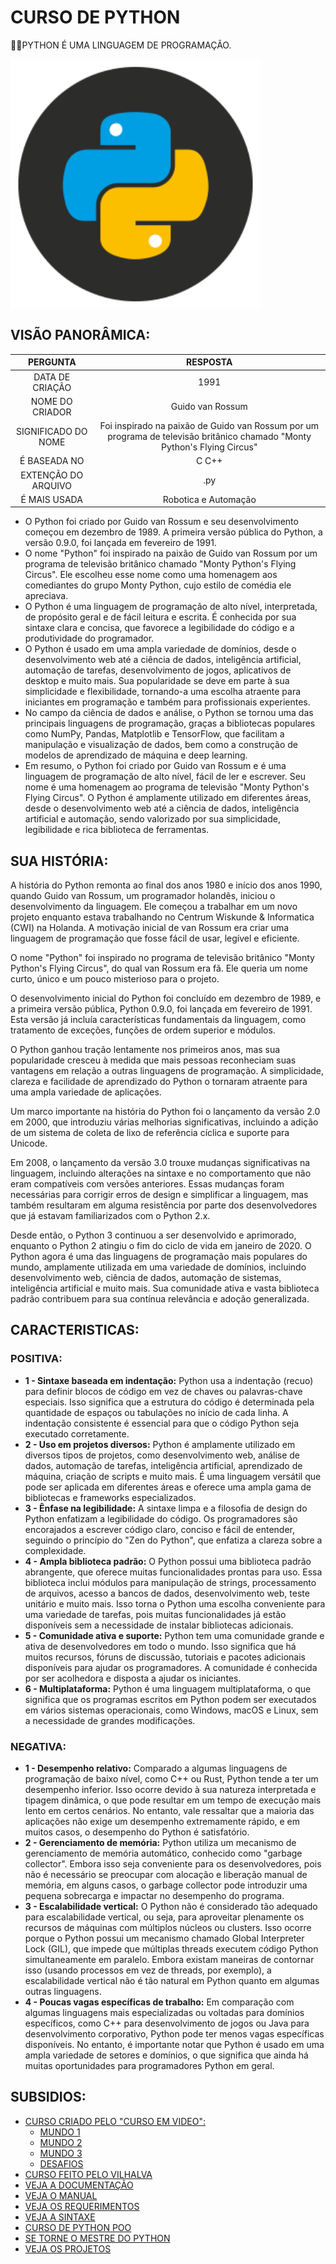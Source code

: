 # CURSO DE PYTHON
👨‍⚖️PYTHON É UMA LINGUAGEM DE PROGRAMAÇÃO.

<img src="FOTO.png" align="center" width="400"> <br>

## VISÃO PANORÂMICA:
| PERGUNTA | RESPOSTA |
| :---: | :---: |
| DATA DE CRIAÇÃO | 1991 |
| NOME DO CRIADOR | Guido van Rossum | 
| SIGNIFICADO DO NOME | Foi inspirado na paixão de Guido van Rossum por um programa de televisão britânico chamado "Monty Python's Flying Circus" |
| É BASEADA NO | C C++ |
| EXTENÇÃO DO ARQUIVO | .py |
| É MAIS USADA | Robotica e Automação |

* O Python foi criado por Guido van Rossum e seu desenvolvimento começou em dezembro de 1989. A primeira versão pública do Python, a versão 0.9.0, foi lançada em fevereiro de 1991.
* O nome "Python" foi inspirado na paixão de Guido van Rossum por um programa de televisão britânico chamado "Monty Python's Flying Circus". Ele escolheu esse nome como uma homenagem aos comediantes do grupo Monty Python, cujo estilo de comédia ele apreciava.
* O Python é uma linguagem de programação de alto nível, interpretada, de propósito geral e de fácil leitura e escrita. É conhecida por sua sintaxe clara e concisa, que favorece a legibilidade do código e a produtividade do programador.
* O Python é usado em uma ampla variedade de domínios, desde o desenvolvimento web até a ciência de dados, inteligência artificial, automação de tarefas, desenvolvimento de jogos, aplicativos de desktop e muito mais. Sua popularidade se deve em parte à sua simplicidade e flexibilidade, tornando-a uma escolha atraente para iniciantes em programação e também para profissionais experientes.
* No campo da ciência de dados e análise, o Python se tornou uma das principais linguagens de programação, graças a bibliotecas populares como NumPy, Pandas, Matplotlib e TensorFlow, que facilitam a manipulação e visualização de dados, bem como a construção de modelos de aprendizado de máquina e deep learning.
* Em resumo, o Python foi criado por Guido van Rossum e é uma linguagem de programação de alto nível, fácil de ler e escrever. Seu nome é uma homenagem ao programa de televisão "Monty Python's Flying Circus". O Python é amplamente utilizado em diferentes áreas, desde o desenvolvimento web até a ciência de dados, inteligência artificial e automação, sendo valorizado por sua simplicidade, legibilidade e rica biblioteca de ferramentas.

## SUA HISTÓRIA:
A história do Python remonta ao final dos anos 1980 e início dos anos 1990, quando Guido van Rossum, um programador holandês, iniciou o desenvolvimento da linguagem. Ele começou a trabalhar em um novo projeto enquanto estava trabalhando no Centrum Wiskunde & Informatica (CWI) na Holanda. A motivação inicial de van Rossum era criar uma linguagem de programação que fosse fácil de usar, legível e eficiente.

O nome "Python" foi inspirado no programa de televisão britânico "Monty Python's Flying Circus", do qual van Rossum era fã. Ele queria um nome curto, único e um pouco misterioso para o projeto.

O desenvolvimento inicial do Python foi concluído em dezembro de 1989, e a primeira versão pública, Python 0.9.0, foi lançada em fevereiro de 1991. Esta versão já incluía características fundamentais da linguagem, como tratamento de exceções, funções de ordem superior e módulos.

O Python ganhou tração lentamente nos primeiros anos, mas sua popularidade cresceu à medida que mais pessoas reconheciam suas vantagens em relação a outras linguagens de programação. A simplicidade, clareza e facilidade de aprendizado do Python o tornaram atraente para uma ampla variedade de aplicações.

Um marco importante na história do Python foi o lançamento da versão 2.0 em 2000, que introduziu várias melhorias significativas, incluindo a adição de um sistema de coleta de lixo de referência cíclica e suporte para Unicode.

Em 2008, o lançamento da versão 3.0 trouxe mudanças significativas na linguagem, incluindo alterações na sintaxe e no comportamento que não eram compatíveis com versões anteriores. Essas mudanças foram necessárias para corrigir erros de design e simplificar a linguagem, mas também resultaram em alguma resistência por parte dos desenvolvedores que já estavam familiarizados com o Python 2.x.

Desde então, o Python 3 continuou a ser desenvolvido e aprimorado, enquanto o Python 2 atingiu o fim do ciclo de vida em janeiro de 2020. O Python agora é uma das linguagens de programação mais populares do mundo, amplamente utilizada em uma variedade de domínios, incluindo desenvolvimento web, ciência de dados, automação de sistemas, inteligência artificial e muito mais. Sua comunidade ativa e vasta biblioteca padrão contribuem para sua contínua relevância e adoção generalizada.

## CARACTERISTICAS:
### POSITIVA:
* **1 - Sintaxe baseada em indentação:** Python usa a indentação (recuo) para definir blocos de código em vez de chaves ou palavras-chave especiais. Isso significa que a estrutura do código é determinada pela quantidade de espaços ou tabulações no início de cada linha. A indentação consistente é essencial para que o código Python seja executado corretamente.
* **2 - Uso em projetos diversos:** Python é amplamente utilizado em diversos tipos de projetos, como desenvolvimento web, análise de dados, automação de tarefas, inteligência artificial, aprendizado de máquina, criação de scripts e muito mais. É uma linguagem versátil que pode ser aplicada em diferentes áreas e oferece uma ampla gama de bibliotecas e frameworks especializados.
* **3 - Ênfase na legibilidade:** A sintaxe limpa e a filosofia de design do Python enfatizam a legibilidade do código. Os programadores são encorajados a escrever código claro, conciso e fácil de entender, seguindo o princípio do "Zen do Python", que enfatiza a clareza sobre a complexidade.
* **4 - Ampla biblioteca padrão:** O Python possui uma biblioteca padrão abrangente, que oferece muitas funcionalidades prontas para uso. Essa biblioteca inclui módulos para manipulação de strings, processamento de arquivos, acesso a bancos de dados, desenvolvimento web, teste unitário e muito mais. Isso torna o Python uma escolha conveniente para uma variedade de tarefas, pois muitas funcionalidades já estão disponíveis sem a necessidade de instalar bibliotecas adicionais.
* **5 - Comunidade ativa e suporte:** Python tem uma comunidade grande e ativa de desenvolvedores em todo o mundo. Isso significa que há muitos recursos, fóruns de discussão, tutoriais e pacotes adicionais disponíveis para ajudar os programadores. A comunidade é conhecida por ser acolhedora e disposta a ajudar os iniciantes.
* **6 - Multiplataforma:** Python é uma linguagem multiplataforma, o que significa que os programas escritos em Python podem ser executados em vários sistemas operacionais, como Windows, macOS e Linux, sem a necessidade de grandes modificações.

### NEGATIVA:
* **1 - Desempenho relativo:** Comparado a algumas linguagens de programação de baixo nível, como C++ ou Rust, Python tende a ter um desempenho inferior. Isso ocorre devido à sua natureza interpretada e tipagem dinâmica, o que pode resultar em um tempo de execução mais lento em certos cenários. No entanto, vale ressaltar que a maioria das aplicações não exige um desempenho extremamente rápido, e em muitos casos, o desempenho do Python é satisfatório.
* **2 - Gerenciamento de memória:** Python utiliza um mecanismo de gerenciamento de memória automático, conhecido como "garbage collector". Embora isso seja conveniente para os desenvolvedores, pois não é necessário se preocupar com alocação e liberação manual de memória, em alguns casos, o garbage collector pode introduzir uma pequena sobrecarga e impactar no desempenho do programa.
* **3 - Escalabilidade vertical:** O Python não é considerado tão adequado para escalabilidade vertical, ou seja, para aproveitar plenamente os recursos de máquinas com múltiplos núcleos ou clusters. Isso ocorre porque o Python possui um mecanismo chamado Global Interpreter Lock (GIL), que impede que múltiplas threads executem código Python simultaneamente em paralelo. Embora existam maneiras de contornar isso (usando processos em vez de threads, por exemplo), a escalabilidade vertical não é tão natural em Python quanto em algumas outras linguagens.
* **4 - Poucas vagas específicas de trabalho:** Em comparação com algumas linguagens mais especializadas ou voltadas para domínios específicos, como C++ para desenvolvimento de jogos ou Java para desenvolvimento corporativo, Python pode ter menos vagas específicas disponíveis. No entanto, é importante notar que Python é usado em uma ampla variedade de setores e domínios, o que significa que ainda há muitas oportunidades para programadores Python em geral.

## SUBSIDIOS:
- [CURSO CRIADO PELO "CURSO EM VIDEO":](https://www.youtube.com/c/CursoemV%C3%ADdeo)
  - [MUNDO 1](https://www.youtube.com/playlist?list=PLHz_AreHm4dlKP6QQCekuIPky1CiwmdI6)
  - [MUNDO 2](https://www.youtube.com/playlist?list=PLHz_AreHm4dk_nZHmxxf_J0WRAqy5Czye)
  - [MUNDO 3](https://youtube.com/playlist?list=PLHz_AreHm4dksnH2jVTIVNviIMBVYyFnH&si=NZA29z4_TvSfckFL)
  - [DESAFIOS](https://youtube.com/playlist?list=PLHz_AreHm4dm6wYOIW20Nyg12TAjmMGT-&si=-2leyTBnhvYCnUHv)
- [CURSO FEITO PELO VILHALVA](https://github.com/VILHALVA)
- [VEJA A DOCUMENTAÇÃO](https://docs.python.org/3/)
- [VEJA O MANUAL](./MANUAL.md)
- [VEJA OS REQUERIMENTOS](./REQUERIMENTOS.md)
- [VEJA A SINTAXE](./SINTAXE.md)
- [CURSO DE PYTHON POO](https://github.com/VILHALVA/CURSO-DE-PYTHON-POO)
- [SE TORNE O MESTRE DO PYTHON](https://github.com/VILHALVA/MESTRE-DO-PYTHON)
- [VEJA OS PROJETOS](https://github.com/VILHALVA?tab=repositories&q=topic:PYTHON)